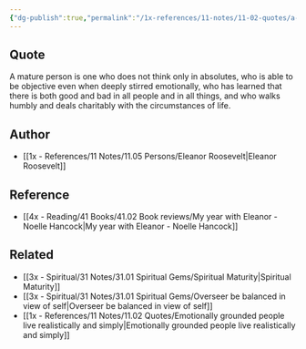 ```yaml
---
{"dg-publish":true,"permalink":"/1x-references/11-notes/11-02-quotes/a-mature-person-is-one-who-does-not-think-only-in-absolutes-who-is-able-to-be-objective-even-when-deeply-stirred-emotionally-who-has-learned-that-there-is-both-good-and-bad-in-all-people-and-in-all-things-and-who-walks-humbly-eleanor-roosevelt/","title":"A mature person is one who does not think only in absolutes, who is able to be objective even when deeply stirred emotionally, who has learned that there is both good and bad in all people and in all things, and who walks humbly - Eleanor Roosevelt","dgShowBacklinks":false}
---
```



## Quote
A mature person is one who does not think only in absolutes, who is able to be objective even when deeply stirred emotionally, who has learned that there is both good and bad in all people and in all things, and who walks humbly and deals charitably with the circumstances of life.

## Author
- [[1x - References/11 Notes/11.05 Persons/Eleanor Roosevelt\|Eleanor Roosevelt]]

## Reference
- [[4x - Reading/41 Books/41.02 Book reviews/My year with Eleanor - Noelle Hancock\|My year with Eleanor - Noelle Hancock]]

## Related
- [[3x - Spiritual/31 Notes/31.01 Spiritual Gems/Spiritual Maturity\|Spiritual Maturity]]
- [[3x - Spiritual/31 Notes/31.01 Spiritual Gems/Overseer be balanced in view of self\|Overseer be balanced in view of self]]
- [[1x - References/11 Notes/11.02 Quotes/Emotionally grounded people live realistically and simply\|Emotionally grounded people live realistically and simply]]